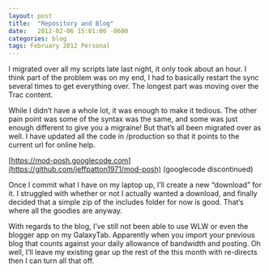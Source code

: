```yaml
---
layout: post
title:  "Repository and Blog"
date:   2012-02-06 15:01:00 -0600
categories: blog
tags: February 2012 Personal
---
```

I migrated over all my scripts late last night, it only took about an hour. I think part of the problem was on my end, I had to basically restart the sync several times to get everything over. The longest part was moving over the Trac content.

While I didn’t have a whole lot, it was enough to make it tedious. The other pain point was some of the syntax was the same, and some was just enough different to give you a migraine! But that’s all been migrated over as well. I have updated all the code in /production so that it points to the current url for online help.

[https://mod-posh.googlecode.com](https://github.com/jeffpatton1971/mod-posh) (googlecode discontinued)

Once I commit what I have on my laptop up, I’ll create a new “download” for it. I struggled with whether or not I actually wanted a download, and finally decided that a simple zip of the includes folder for now is good. That’s where all the goodies are anyway.

With regards to the blog, I’ve still not been able to use WLW or even the blogger app on my GalaxyTab. Apparently when you import your previous blog that counts against your daily allowance of bandwidth and posting. Oh well, I’ll leave my existing gear up the rest of the this month with re-directs then I can turn all that off.
